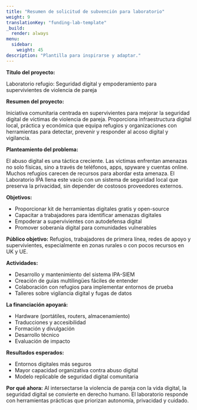 ```yaml
---
title: "Resumen de solicitud de subvención para laboratorio"
weight: 9
translationKey: "funding-lab-template"
_build:
  render: always
menu:
  sidebar:
    weight: 45
description: "Plantilla para inspirarse y adaptar."
---
```


**Título del proyecto:**

Laboratorio refugio: Seguridad digital y empoderamiento para supervivientes de violencia de pareja

**Resumen del proyecto:**

Iniciativa comunitaria centrada en supervivientes para mejorar la seguridad digital de víctimas de violencia de pareja. Proporciona infraestructura digital local, práctica y económica que equipa refugios y organizaciones con herramientas para detectar, prevenir y responder al acoso digital y vigilancia.

**Planteamiento del problema:**

El abuso digital es una táctica creciente. Las víctimas enfrentan amenazas no solo físicas, sino a través de teléfonos, apps, spyware y cuentas online. Muchos refugios carecen de recursos para abordar esta amenaza. El Laboratorio IPA llena este vacío con un sistema de seguridad local que preserva la privacidad, sin depender de costosos proveedores externos.

**Objetivos:**

* Proporcionar kit de herramientas digitales gratis y open-source
* Capacitar a trabajadores para identificar amenazas digitales
* Empoderar a supervivientes con autodefensa digital
* Promover soberanía digital para comunidades vulnerables

**Público objetivo:** Refugios, trabajadores de primera línea, redes de apoyo y supervivientes, especialmente en zonas rurales o con pocos recursos en UK y UE.

**Actividades:**

* Desarrollo y mantenimiento del sistema IPA-SIEM
* Creación de guías multilingües fáciles de entender
* Colaboración con refugios para implementar entornos de prueba
* Talleres sobre vigilancia digital y fugas de datos

**La financiación apoyará:**

* Hardware (portátiles, routers, almacenamiento)
* Traducciones y accesibilidad
* Formación y divulgación
* Desarrollo técnico
* Evaluación de impacto

**Resultados esperados:**

* Entornos digitales más seguros
* Mayor capacidad organizativa contra abuso digital
* Modelo replicable de seguridad digital comunitaria

**Por qué ahora:** Al intersectarse la violencia de pareja con la vida digital, la seguridad digital se convierte en derecho humano. El laboratorio responde con herramientas prácticas que priorizan autonomía, privacidad y cuidado.
